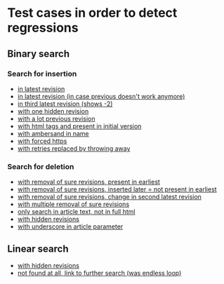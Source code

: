# Test cases in order to detect regressions
## Binary search
### Search for insertion
* [in latest revision](
http://wikipedia.ramselehof.de/wikiblame.php?project=wikipedia&article=Sauergas&needle=Nordwestlich+von+Wildshausen+Fabrik&lang=de&limit=500&offjahr=2017&offmon=10&offtag=21&offhour=23&offmin=55&searchmethod=int&order=desc&force_wikitags=on&user_lang=de&ignorefirst=0)
* [in latest revision (in case previous doesn't work anymore)](http://wikipedia.ramselehof.de/wikiblame.php?project=wikipedia&article=PS-Speicher&needle=bereiten+%5B%5BNutzfahrze&lang=de&limit=500&offjahr=2017&offmon=10&offtag=21&offhour=23&offmin=55&searchmethod=int&order=desc&force_wikitags=off&user_lang=de&ignorefirst=0)
* [in third latest revision (shows -2)](http://wikipedia.ramselehof.de/wikiblame.php?user_lang=de&lang=de&project=wikipedia&article=Hekatron&needle=153+Mio&skipversions=0&ignorefirst=0&limit=500&offtag=11&offmon=11&offjahr=2016&searchmethod=int&order=desc&force_wikitags=on&user=)
* [with one hidden revision](http://wikipedia.ramselehof.de/wikiblame.php?lang=en&project=wikipedia&article=Human+trafficking&needle=one+place+to+another&skipversions=0&ignorefirst=0&limit=500&offtag=22&offmon=10&offjahr=2017&searchmethod=int&order=desc)
* [with a lot previous revision](http://wikipedia.ramselehof.de/wikiblame.php?user_lang=de&lang=de&project=wikipedia&article=Deutschland&needle=Adenauer&skipversions=0&ignorefirst=0&limit=500&offtag=22&offmon=10&offjahr=2017&searchmethod=int&order=desc&user=)
* [with html tags and present in initial version](http://wikipedia.ramselehof.de/wikiblame.php?user_lang=en&lang=fr&project=wikipedia&article=Mod%C3%A8le%3AM%C3%A9ta+bandeau+d%27%C3%A9v%C3%A9nement+r%C3%A9cent&needle=%3Cu%3E&skipversions=0&ignorefirst=0&limit=50&offmon=10&offtag=23&offjahr=2017&searchmethod=int&order=desc&force_wikitags=on)
* [with ambersand in name](http://wikipedia.ramselehof.de/wikiblame.php?user_lang=en&lang=en&project=wikipedia&article=B%26H+Photo+Video&needle=until+Saturday+evening&skipversions=0&ignorefirst=0&offtag=10&offmon=12&offjahr=2009&order=desc&searchmethod=int&limit=500)
* [with forced https](http://wikipedia.ramselehof.de/wikiblame.php?user_lang=en&lang=wikitech&project=wikimedia&article=Deployments&needle=Week+of+June&skipversions=0&ignorefirst=0&limit=500&offmon=6&offtag=24&offjahr=2013&searchmethod=int&order=desc&force_wikitags=on)
* [with retries replaced by throwing away](http://wikipedia.ramselehof.de/wikiblame.php?user_lang=de&lang=de&project=wikipedia&article=Kondom&needle=Ab+1930&skipversions=0&ignorefirst=0&limit=250&offtag=2&offmon=4&offjahr=2006&searchmethod=int&order=desc)

### Search for deletion
* [with removal of sure revisions, present in earliest](http://wikipedia.ramselehof.de/wikiblame.php?user_lang=de&lang=de&project=wikipedia&article=Europ%C3%A4ischer_Stabilit%C3%A4tsmechanismus&needle=eraltet%7Cseit%3D2013%7Cdes+Artikels%7CHat+d&skipversions=0&ignorefirst=0&limit=500&offtag=21&offmon=10&offjahr=2017&searchmethod=int&order=desc&binary_search_inverse=on&force_wikitags=on&user=)
* [with removal of sure revisions, inserted later = not present in earliest](http://wikipedia.ramselehof.de/wikiblame.php?user_lang=ru&lang=ru&project=wikipedia&article=%D0%A3%D1%87%D0%B0%D1%81%D1%82%D0%BD%D0%B8%D0%BA%3AJack_who_built_the_house%2Fcopy_wikilinks.js&needle=refactor&skipversions=0&ignorefirst=0&limit=100&offtag=25&offmon=4&offjahr=2016&searchmethod=int&order=desc&binary_search_inverse=on&user=)
* [with removal of sure revisions, change in second latest revision](http://wikipedia.ramselehof.de/wikiblame.php?project=wikipedia&article=Women%E2%80%99s_International_Zionist_Organisation&needle=%7B%7BNur+Liste%7D%7D&lang=de&limit=500&offjahr=2017&offmon=10&offtag=21&offhour=23&offmin=55&searchmethod=int&order=desc&force_wikitags=off&user_lang=de&ignorefirst=0&binary_search_inverse=on)
* [with multiple removal of sure revisions](http://wikipedia.ramselehof.de/wikiblame.php?user_lang=de&lang=de&project=wikipedia&article=Napoleon_Bonaparte&needle=%7CDenkm%C3%A4ler%2C+Napoleon+als+Namensgeber+von+Bauw&skipversions=0&ignorefirst=0&limit=300&offtag=17&offmon=10&offjahr=2017&searchmethod=int&order=desc&binary_search_inverse=on)
* [only search in article text, not in full html](http://wikipedia.ramselehof.de/wikiblame.php?user_lang=en&lang=en&project=wikipedia&article=Carnivore&needle=strict&skipversions=0&ignorefirst=0&limit=500&offmon=2&offtag=15&offjahr=2016&searchmethod=int&order=desc&user=)
* [with hidden revisions](http://wikipedia.ramselehof.de/wikiblame.php?user_lang=en&lang=en&project=wikipedia&article=Lisgar_Collegiate_Institute&needle=Simon+Pulsifer+-+%22King%22+of+Wikipedia&skipversions=0&ignorefirst=0&limit=500&offmon=3&offtag=16&offjahr=2016&searchmethod=int&order=asc&binary_search_inverse=on&user=)
* [with underscore in article parameter](http://wikipedia.ramselehof.de/wikiblame.php?project=wikipedia&article=Human_trafficking&needle=one+place+to+another&lang=en&limit=500&offjahr=2014&offmon=04&offtag=22&offhour=21&offmin=30&searchmethod=int&order=desc&force_wikitags=off&user_lang=de)
## Linear search
* [with hidden revisions](http://wikipedia.ramselehof.de/wikiblame.php?project=wikipedia&article=AEG-Kleinow-Gestell&needle=18.047&lang=de&limit=50&offjahr=2015&offmon=11&offtag=2&offhour=23&offmin=55&searchmethod=lin&order=desc&force_wikitags=off&user_lang=de&ignorefirst=0&binary_search_inverse=false)
* [not found at all, link to further search (was endless loop)](http://wikipedia.ramselehof.de/wikiblame.php?user_lang=de&lang=de&project=wikipedia&article=Benutzer+Diskussion%3ADoc.Heintz&needle=Vorlage%3ABilderwunsch&skipversions=0&ignorefirst=0&limit=500&offtag=31&offmon=10&offjahr=2017&searchmethod=int&order=desc&binary_search_inverse=on&force_wikitags=on&user=
)